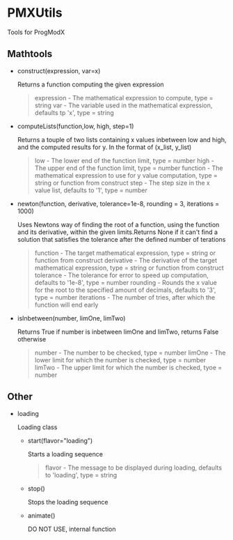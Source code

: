 # PMXUtils

Tools for ProgModX

## Mathtools

* construct(expression, var=x)

    Returns a function computing the given expression
    >expression - The mathematical expression to compute, type = string
    >var - The variable used in the mathematical expression, defaults tp 'x', type = string

* computeLists(function,low, high, step=1)

    Returns a touple of two lists containing x values inbetween low and high, and the computed results for y. In the format of (x_list, y_list)
    >low - The lower end of the function limit, type = number
    >high - The upper end of the function limit, type = number
    >function - The mathematical expression to use for y value computation, type = string or function from construct
    >step - The step size in the x value list, defaults to '1', type = number

* newton(function, derivative, tolerance=1e-8, rounding = 3, iterations = 1000)

    Uses Newtons way of finding the root of a function, using the function and its derivative, within the given limits.Returns None if it can't find a solution that satisfies the tolerance after the defined number of terations
    >function - The target mathematical expression, type = string or function from construct
    >derivative - The derivative of the target mathematical expression, type = string or function from construct
    >tolerance - The tolerance for error to speed up computation, defaults to '1e-8', type = number
    >rounding - Rounds the x value for the root to the specified amount of decimals, defaults to '3', type = number
    >iterations - The number of tries, after which the function will end early

* isInbetween(number, limOne, limTwo)

    Returns True if number is inbetween limOne and limTwo, returns False otherwise
    >number - The number to be checked, type = number
    >limOne - The lower limit for which the number is checked, type = number
    >limTwo - The upper limit for which the number is checked, tyoe = number

## Other

* loading

    Loading class
    * start(flavor="loading")
    
        Starts a loading sequence
        >flavor - The message to be displayed during loading, defaults to 'loading', type = string
    * stop()
    
        Stops the loading sequence
    * animate()
    
        DO NOT USE, internal function

